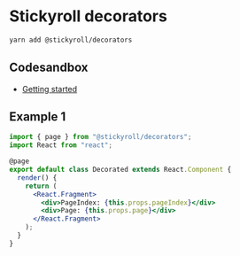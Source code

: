 # Stickyroll decorators


```bash
yarn add @stickyroll/decorators
```

## Codesandbox

-   [Getting started](https://codesandbox.io/s/6vr769903)

## Example 1

```jsx
import { page } from "@stickyroll/decorators";
import React from "react";

@page
export default class Decorated extends React.Component {
  render() {
    return (
      <React.Fragment>
        <div>PageIndex: {this.props.pageIndex}</div>
        <div>Page: {this.props.page}</div>
      </React.Fragment>
    );
  }
}
```
